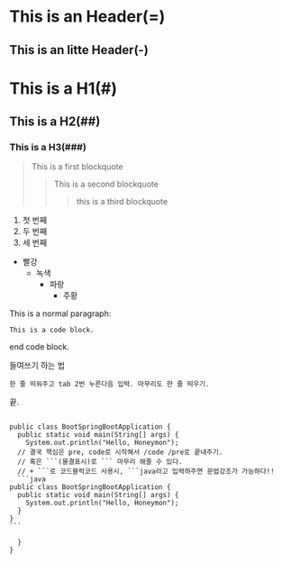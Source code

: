 This is an Header(=)
========
This is an litte Header(-)
---------

# This is a H1(#)
## This is a H2(##)
### This is a H3(###)

> This is a first blockquote
> > This is a second blockquote
> >> this is a third blockquote

1. 첫 번째
2. 두 번째
3. 세 번째

* 빨강
  + 녹색
    - 파랑
      - 주황

This is a normal paragraph:

    This is a code block.

end code block.

들여쓰기 하는 법

    한 줄 띄워주고 tab 2번 누른다음 입력. 마무리도 한 줄 띄우기.
끝.
<pre>
<code>
public class BootSpringBootApplication {
  public static void main(String[] args) {
    System.out.println("Hello, Honeymon");
  // 결국 핵심은 pre, code로 시작해서 /code /pre로 끝내주기.
  // 혹은 ```(물결표시)로 ``` 마무리 해줄 수 있다.
  // + ```로 코드블럭코드 사용시, ```java라고 입력하주면 문법강조가 가능하다!!
  ```java
public class BootSpringBootApplication {
  public static void main(String[] args) {
    System.out.println("Hello, Honeymon");
  }
}
```

  }
}
</code>
</pre>